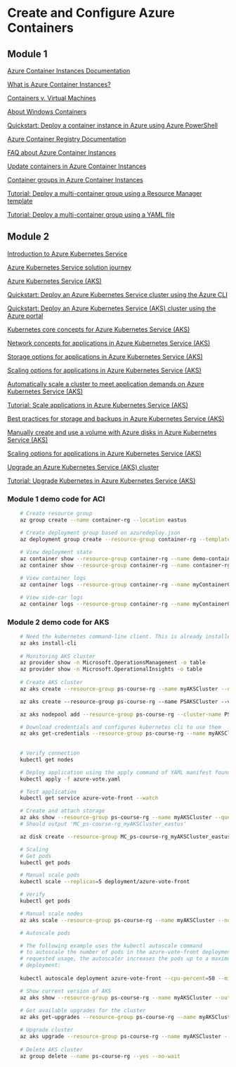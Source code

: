 # Create and Configure Azure Containers

## Module 1

[Azure Container Instances Documentation](https://docs.microsoft.com/en-us/azure/container-instances/)

[What is Azure Container Instances?](https://docs.microsoft.com/en-us/azure/container-instances/container-instances-overview#linux-and-windows-containers)

[Containers v. Virtual Machines](https://docs.microsoft.com/en-us/virtualization/windowscontainers/about/containers-vs-vm)

[About Windows Containers](https://docs.microsoft.com/en-us/virtualization/windowscontainers/about/)

[Quickstart: Deploy a container instance in Azure using Azure PowerShell](https://docs.microsoft.com/en-us/azure/container-instances/container-instances-quickstart-powershell)

[Azure Container Registry Documentation](https://docs.microsoft.com/en-us/azure/container-registry/)

[FAQ about Azure Container Instances](https://docs.microsoft.com/en-us/azure/container-instances/container-instances-faq)

[Update containers in Azure Container Instances](https://docs.microsoft.com/en-us/azure/container-instances/container-instances-update)

[Container groups in Azure Container Instances](https://docs.microsoft.com/en-us/azure/container-instances/container-instances-container-groups)

[Tutorial: Deploy a multi-container group using a Resource Manager template](https://docs.microsoft.com/en-us/azure/container-instances/container-instances-multi-container-group)

[Tutorial: Deploy a multi-container group using a YAML file](https://docs.microsoft.com/en-us/azure/container-instances/container-instances-multi-container-yaml)

## Module 2

[Introduction to Azure Kubernetes Service](https://docs.microsoft.com/en-us/learn/modules/intro-to-azure-kubernetes-service/1-introduction)

[Azure Kubernetes Service solution journey](https://docs.microsoft.com/en-us/azure/architecture/reference-architectures/containers/aks-start-here?bc=%2fazure%2faks%2fbreadcrumb%2ftoc.json&toc=%2fazure%2faks%2ftoc.json)

[Azure Kubernetes Service (AKS)](https://docs.microsoft.com/en-us/azure/aks/intro-kubernetes)

[Quickstart: Deploy an Azure Kubernetes Service cluster using the Azure CLI](https://docs.microsoft.com/en-us/azure/aks/kubernetes-walkthrough)

[Quickstart: Deploy an Azure Kubernetes Service (AKS) cluster using the Azure portal](https://docs.microsoft.com/en-us/azure/aks/kubernetes-walkthrough-portal)

[Kubernetes core concepts for Azure Kubernetes Service (AKS)](https://docs.microsoft.com/en-us/azure/aks/concepts-clusters-workloads)

[Network concepts for applications in Azure Kubernetes Service (AKS)](https://docs.microsoft.com/en-us/azure/aks/concepts-network)

[Storage options for applications in Azure Kubernetes Service (AKS)](https://docs.microsoft.com/en-us/azure/aks/concepts-storage)

[Scaling options for applications in Azure Kubernetes Service (AKS)](https://docs.microsoft.com/en-us/azure/aks/concepts-scale#cluster-autoscaler)

[Automatically scale a cluster to meet application demands on Azure Kubernetes Service (AKS)](https://docs.microsoft.com/en-us/azure/aks/cluster-autoscaler)

[Tutorial: Scale applications in Azure Kubernetes Service (AKS)](https://docs.microsoft.com/en-us/azure/aks/tutorial-kubernetes-scale#autoscale-pods)

[Best practices for storage and backups in Azure Kubernetes Service (AKS)](https://docs.microsoft.com/en-us/azure/aks/operator-best-practices-storage)

[Manually create and use a volume with Azure disks in Azure Kubernetes Service (AKS)](https://docs.microsoft.com/en-us/azure/aks/azure-disk-volume)

[Scaling options for applications in Azure Kubernetes Service (AKS)](https://docs.microsoft.com/en-us/azure/aks/concepts-scale)

[Upgrade an Azure Kubernetes Service (AKS) cluster](https://docs.microsoft.com/en-us/azure/aks/upgrade-cluster)

[Tutorial: Upgrade Kubernetes in Azure Kubernetes Service (AKS)](https://docs.microsoft.com/en-us/azure/aks/tutorial-kubernetes-upgrade-cluster)


### Module 1 demo code for ACI

```bash
    # Create resource group
    az group create --name container-rg --location eastus

    # Create deployment group based on azuredeploy.json
    az deployment group create --resource-group container-rg --template-file azuredeploy.json    
    
    # View deployment state
    az container show --resource-group container-rg --name demo-container-Group --output table
    az container show --resource-group container-rg --name container-rg --output table

    # View container logs
    az container logs --resource-group container-rg --name myContainerGroup --container-name aci-tutorial-app

    # View side-car logs
    az container logs --resource-group container-rg --name myContainerGroup --container-name aci-tutorial-sidecar

```

### Module 2 demo code for AKS
```bash
    # Need the kubernetes command-line client. This is already installed in cloud shell
    az aks install-cli
    
    # Monitoring AKS cluster
    az provider show -n Microsoft.OperationsManagement -o table
    az provider show -n Microsoft.OperationalInsights -o table
    
    # Create AKS cluster
    az aks create --resource-group ps-course-rg --name myAKSCluster --node-count 1 --enable-addons monitoring --generate-ssh-keys

    az aks create --resource-group ps-course-rg --name PSAKSCluster --vm-set-type VirtualMachineScaleSets --node-count 2 --generate-ssh-keys --load-balancer-sku standard --enable-addons monitoring

    az aks nodepool add --resource-group ps-course-rg --cluster-name PSAKSCluster --name mynodepool --node-count 3

    # Download credentials and configures kubernetes cli to use them
    az aks get-credentials --resource-group ps-course-rg --name myAKSCluster
    
    
    # Verify connection
    kubectl get nodes

    # Deploy application using the apply command of YAML manifest found in exercise files zip
    kubectl apply -f azure-vote.yaml

    # Test application
    kubectl get service azure-vote-front --watch

    # Create and attach storage
    az aks show --resource-group ps-course-rg --name myAKSCluster --query nodeResourceGroup -o tsv
    # Should output 'MC_ps-course-rg_myAKSCluster_eastus'

    az disk create --resource-group MC_ps-course-rg_myAKSCluster_eastus --name myAKSDisk --size-gb 20 --query id --output tsv

    # Scaling
    # Get pods
    kubectl get pods

    # Manual scale pods
    kubectl scale --replicas=5 deployment/azure-vote-front

    # Verify
    kubectl get pods

    # Manual scale nodes
    az aks scale --resource-group ps-course-rg --name myAKSCluster --node-count 3

    # Autoscale pods

    # The following example uses the kubectl autoscale command 
    # to autoscale the number of pods in the azure-vote-front deployment. If average CPU utilization across all pods exceeds 50% of their 
    # requested usage, the autoscaler increases the pods up to a maximum of 10 instances. A minimum of 3 instances is then defined for the 
    # deployment:
    
    kubectl autoscale deployment azure-vote-front --cpu-percent=50 --min=3 --max=10

    # Show current version of AKS
    az aks show --resource-group ps-course-rg --name myAKSCluster --output table
    
    # Get available upgrades for the cluster
    az aks get-upgrades --resource-group ps-course-rg --name myAKSCluster

    # Upgrade cluster
    az aks upgrade --resource-group ps-course-rg --name myAKSCluster --kubernetes-version KUBERNETES_VERSION
    
    # Delete AKS cluster
    az group delete --name ps-course-rg --yes --no-wait   
```
